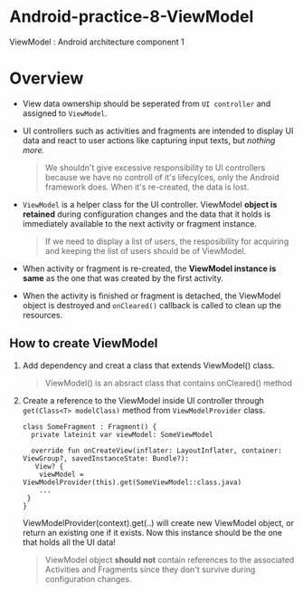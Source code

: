 # Android-practice-8-ViewModel
ViewModel : Android architecture component 1

# Overview
 - View data ownership should be seperated from `UI controller` and assigned to `ViewModel`. 
 
 - UI controllers such as activities and fragments are intended to display UI data and react to user actions like capturing input texts, but *nothing more.*
   > We shouldn't give excessive responsibility to UI controllers because we have no controll of it's lifecylces, only the Android framework does. When it's re-created, the data is lost.

 - `ViewModel` is a helper class for the UI controller. ViewModel **object is retained** during configuration changes and the data that it holds is immediately available to the next activity or fragment instance.
    > If we need to display a list of users, the resposibility for acquiring and keeping the list of users should be of ViewModel.

 - When activity or fragment is re-created, the **ViewModel instance is same** as the one that was created by the first activity.

 - When the activity is finished or fragment is detached, the ViewModel object is destroyed and `onCleared()` callback is called to clean up the resources.

## How to create ViewModel
 1. Add dependency and creat a class that extends ViewModel() class.
    > ViewModel() is an absract class that contains onCleared() method
    
 2. Create a reference to the ViewModel inside UI controller through `get(Class<T> modelClass)` method from `ViewModelProvider` class.
    ```
    class SomeFragment : Fragment() {
      private lateinit var viewModel: SomeViewModel
     
      override fun onCreateView(inflater: LayoutInflater, container: ViewGroup?, savedInstanceState: Bundle?): 
       View? {
        viewModel = ViewModelProvider(this).get(SomeViewModel::class.java)
        ...
     }                     
    }
    ```
    ViewModelProvider(context).get(..) will create new ViewModel object, or return an existing one if it exists. Now this instance should be the one that holds all the UI data!
    > ViewModel object **should not** contain references to the associated Activities and Fragments since they don't survive during configuration changes.
